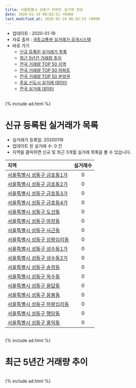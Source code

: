 ```yaml
---
title: 서울특별시 성동구 아파트 실거래 정보
date: 2020-01-19 06:02:51 +0900
last_modified_at: 2020-01-19 06:02:51 +0900
---
```


* 업데이트 : 2020-01-19
* 자료 출처 : [국토교통부 실거래가 공개시스템](http://rt.molit.go.kr)
* 바로 가기
    * [신규 등록된 실거래가 목록](#신규-등록된-실거래가-목록)
    * [최근 5년간 거래량 추이](#최근-5년간-거래량-추이)
    * [전국 거래량 TOP 50 지역](https://apt-info.github.io/apt-trade-info/최근-3개월-전국에서-가장-거래가-많이-발생한-지역)
    * [전국 거래량 TOP 50 아파트](https://apt-info.github.io/apt-trade-info/최근-3개월-전국에서-가장-거래가-많이-발생한-아파트)
    * [전국 거래량 TOP 50 분양권](https://apt-info.github.io/apt-trade-info/최근-3개월-전국에서-가장-거래가-많이-발생한-분양권)
    * [주요 신도시 실거래 데이터](https://apt-info.github.io/apt-trade-info/주요-신도시)
    * [전국 실거래 데이터](https://apt-info.github.io/apt-trade-info/전국)

<br>
{% include ad.html %}
<br>

# 신규 등록된 실거래가 목록
* 실거래가 등록일: 20200119
* 업데이트 된 실거래 수: 0 건
* 지역을 클릭하면 신규 및 최근 3개월 실거래 목록을 볼 수 있습니다.


|지역|실거래수|
|:---|:---:|
|[서울특별시 성동구 금호동1가](https://apt-info.github.io/apt-trade-info/서울특별시-성동구-금호동1가)|0|
|[서울특별시 성동구 금호동2가](https://apt-info.github.io/apt-trade-info/서울특별시-성동구-금호동2가)|0|
|[서울특별시 성동구 금호동3가](https://apt-info.github.io/apt-trade-info/서울특별시-성동구-금호동3가)|0|
|[서울특별시 성동구 금호동4가](https://apt-info.github.io/apt-trade-info/서울특별시-성동구-금호동4가)|0|
|[서울특별시 성동구 도선동](https://apt-info.github.io/apt-trade-info/서울특별시-성동구-도선동)|0|
|[서울특별시 성동구 마장동](https://apt-info.github.io/apt-trade-info/서울특별시-성동구-마장동)|0|
|[서울특별시 성동구 사근동](https://apt-info.github.io/apt-trade-info/서울특별시-성동구-사근동)|0|
|[서울특별시 성동구 상왕십리동](https://apt-info.github.io/apt-trade-info/서울특별시-성동구-상왕십리동)|0|
|[서울특별시 성동구 성수동1가](https://apt-info.github.io/apt-trade-info/서울특별시-성동구-성수동1가)|0|
|[서울특별시 성동구 성수동2가](https://apt-info.github.io/apt-trade-info/서울특별시-성동구-성수동2가)|0|
|[서울특별시 성동구 송정동](https://apt-info.github.io/apt-trade-info/서울특별시-성동구-송정동)|0|
|[서울특별시 성동구 옥수동](https://apt-info.github.io/apt-trade-info/서울특별시-성동구-옥수동)|0|
|[서울특별시 성동구 용답동](https://apt-info.github.io/apt-trade-info/서울특별시-성동구-용답동)|0|
|[서울특별시 성동구 응봉동](https://apt-info.github.io/apt-trade-info/서울특별시-성동구-응봉동)|0|
|[서울특별시 성동구 하왕십리동](https://apt-info.github.io/apt-trade-info/서울특별시-성동구-하왕십리동)|0|
|[서울특별시 성동구 행당동](https://apt-info.github.io/apt-trade-info/서울특별시-성동구-행당동)|0|
|[서울특별시 성동구 홍익동](https://apt-info.github.io/apt-trade-info/서울특별시-성동구-홍익동)|0|


<br>
{% include ad.html %}
<br>

# 최근 5년간 거래량 추이


<div style="width:100%;">
    <canvas id="deal_progress" height="200"></canvas>
</div>

<script>
new Chart(document.getElementById("deal_progress"), {
    type: 'line',
    data: {
        labels: ['201501','201502','201503','201504','201505','201506','201507','201508','201509','201510','201511','201512','201601','201602','201603','201604','201605','201606','201607','201608','201609','201610','201611','201612','201701','201702','201703','201704','201705','201706','201707','201708','201709','201710','201711','201712','201801','201802','201803','201804','201805','201806','201807','201808','201809','201810','201811','201812','201901','201902','201903','201904','201905','201906','201907','201908','201909','201910','201911','201912','202001'],
        datasets: [{
            label: '매매',
            pointRadius: 1,
            data: [336, 330, 647, 478, 383, 384, 383, 309, 327, 417, 251, 161, 161, 179, 308, 349, 371, 506, 508, 423, 379, 472, 212, 141, 133, 222, 323, 439, 663, 616, 616, 168, 229, 227, 384, 403, 638, 343, 255, 104, 110, 109, 182, 599, 290, 110, 86, 51, 43, 27, 54, 101, 158, 272, 490, 347, 304, 583, 526, 264, 20],
            borderColor: "rgba(255, 201, 14, 1)",
            backgroundColor: "rgba(255, 201, 14, 0.5)",
            fill: false,
            lineTension: 0
        },{
            label: '전월세',
            pointRadius: 1,
            data: [645, 595, 704, 538, 486, 484, 431, 402, 340, 375, 352, 432, 458, 459, 564, 483, 505, 487, 456, 491, 442, 569, 522, 812, 817, 763, 607, 554, 555, 552, 586, 531, 531, 393, 439, 509, 686, 629, 821, 613, 593, 565, 543, 573, 568, 576, 518, 617, 708, 635, 595, 456, 449, 481, 545, 498, 484, 515, 496, 302, 156],
            borderColor: "rgba(0, 141, 185, 1)",
            backgroundColor: "rgba(0, 141, 185, 0.5)",
            fill: false,
            lineTension: 0
        }
        ]
    },
    options: {
        responsive: true,
        title: {
            display: false
        },
        tooltips: {
            mode: 'index',
            intersect: false
        },
        hover: {
            mode: 'nearest',
            intersect: true
        },
        scales: {
            xAxes: [{
                display: true,
                scaleLabel: {
                    display: true,
                    labelString: '년/월'
                }
            }],
            yAxes: [{
                display: true,
                ticks: {
                    suggestedMin: 0,
                },
                scaleLabel: {
                    display: true,
                    labelString: '실거래 수'
                }
            }]
        }
    }
});

</script>


<br>
{% include ad.html %}
<br>


